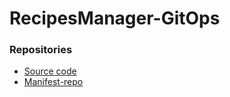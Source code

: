 # RecipesManager-GitOps

### Repositories
* [Source code](https://github.com/Daniel-Shwartzman/RecipesManager)
* [Manifest-repo](https://github.com/Daniel-Shwartzman/RecipesManager-Manifest)
